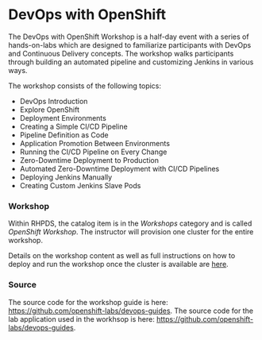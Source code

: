 # DevOps with OpenShift
The DevOps with OpenShift Workshop is a half-day event with a series of hands-on-labs which are designed to familiarize participants with DevOps and Continuous Delivery concepts. The workshop walks participants through building an automated pipeline and customizing Jenkins in various ways.

The workshop consists of the following topics:
* DevOps Introduction
* Explore OpenShift
* Deployment Environments
* Creating a Simple CI/CD Pipeline
* Pipeline Definition as Code
* Application Promotion Between Environments
* Running the CI/CD Pipeline on Every Change
* Zero-Downtime Deployment to Production
* Automated Zero-Downtime Deployment with CI/CD Pipelines
* Deploying Jenkins Manually
* Creating Custom Jenkins Slave Pods


### Workshop
Within RHPDS, the catalog item is in the _Workshops_ category and is called
_OpenShift Workshop_. The instructor will provision one cluster for the entire workshop. 

Details on the workshop content as well as full instructions on how to deploy and run the workshop once the cluster is available are [here](https://github.com/openshift-labs/devops-guides/blob/ocp-3.11/README.md#overview).

### Source
The source code for the workshop guide is here: https://github.com/openshift-labs/devops-guides.
The source code for the lab application used in the workhsop is here: https://github.com/openshift-labs/devops-guides.
